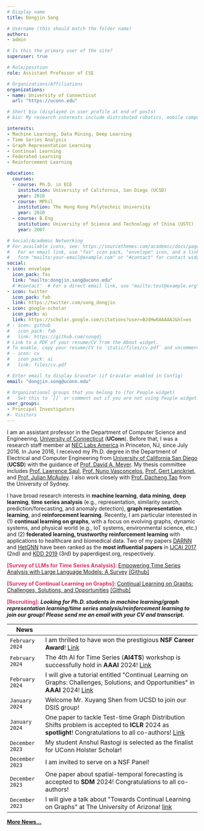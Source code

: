 ```yaml
---
# Display name
title: Dongjin Song

# Username (this should match the folder name)
authors:
- admin

# Is this the primary user of the site?
superuser: true

# Role/position
role: Assistant Professor of CSE

# Organizations/Affiliations
organizations:
- name: University of Connecticut
  url: "https://uconn.edu"

# Short bio (displayed in user profile at end of posts)
# bio: My research interests include distributed robotics, mobile computing and programmable matter.

interests:
- Machine Learning, Data Mining, Deep Learning
- Time Series Analysis
- Graph Representation Learning
- Continual Learning
- Federated Learning
- Reinforcement Learning

education:
  courses:
  - course: Ph.D. in ECE
    institution: University of California, San Diego (UCSD)
    year: 2016
  - course: MPhil
    institution: The Hong Kong Polytechnic University
    year: 2010
  - course: B.Eng
    institution: University of Science and Technology of China (USTC)
    year: 2007

# Social/Academic Networking
# For available icons, see: https://sourcethemes.com/academic/docs/page-builder/#icons
#   For an email link, use "fas" icon pack, "envelope" icon, and a link in the
#   form "mailto:your-email@example.com" or "#contact" for contact widget.
social:
- icon: envelope
  icon_pack: fas
  link: "mailto:dongjin.song@uconn.edu"
  #'#contact'  # For a direct email link, use "mailto:test@example.org".
- icon: twitter
  icon_pack: fab
  link: https://twitter.com/song_dongjin
- icon: google-scholar
  icon_pack: ai
  link: https://scholar.google.com/citations?user=BJdHw6AAAAAJ&hl=en
# - icon: github
#   icon_pack: fab
#   link: https://github.com/songdj
# Link to a PDF of your resume/CV from the About widget.
# To enable, copy your resume/CV to `static/files/cv.pdf` and uncomment the lines below.
# - icon: cv
#   icon_pack: ai
#   link: files/cv.pdf

# Enter email to display Gravatar (if Gravatar enabled in Config)
email: "dongjin.song@uconn.edu"

# Organizational groups that you belong to (for People widget)
#   Set this to `[]` or comment out if you are not using People widget.
user_groups:
- Principal Investigators
#- Visitors
---
```


I am an assistant professor in the Department of Computer Science and Engineering, [University of Connecticut](https://uconn.edu) (**UConn**). Before that, I was a research staff member at [NEC Labs America](http://www.nec-labs.com) in Princeton, NJ, since July 2016. In June 2016, I received my Ph.D. degree in the Department of Electrical and Computer Engineering from [University of California San Diego](https://www.ucsd.edu) (**UCSD**) with the guidance of [Prof. David A. Meyer](https://math.ucsd.edu/people/profiles/david-meyer/). My thesis committee includes [Prof. Lawrence Saul](https://cseweb.ucsd.edu/~saul/), [Prof. Nuno Vasconcelos](http://www.svcl.ucsd.edu/~nuno/), [Prof. Gert Lanckriet](http://eceweb.ucsd.edu/~gert/), and [Prof. Julian McAuley](https://cseweb.ucsd.edu/~jmcauley/). I also work closely with [Prof. Dacheng Tao](https://www.sydney.edu.au/engineering/about/our-people/academic-staff/dacheng-tao.html) from the University of Sydney.

I have broad research interests in **machine learning**, **data mining**, **deep learning**, **time series analysis** (e.g., representation, similarity search, prediction/forecasting, and anomaly detection), **graph representation learning**, and **reinforcement learning**. Recently, I am particular interested in (1) **continual learning on graphs**, with a focus on evolving graphs, dynamic systems, and physical world (e.g., IoT systems, environmental science, etc.) and (2) **federated learning, trustworthy reinforcement learning** with applications to healthcare and biomedical data. Two of my papers [DARNN](https://songdj.github.io/publication/ijcai-17-a/ijcai-17-a.pdf) and [HetGNN](https://songdj.github.io/publication/kdd-19-a/kdd-19-a.pdf) have been ranked as the **most influential papers** in [IJCAI 2017](https://www.paperdigest.org/2023/04/most-influential-ijcai-papers-2023-04/) (2nd) and [KDD 2019](https://www.paperdigest.org/2023/04/most-influential-kdd-papers-2023-04/) (3rd) by paperdigest.org, respectively.

**<span style="color:#DE3163"> [Survey of LLMs for Time Series Analysis]: </span>** [Empowering Time Series Analysis with Large Language Models: A Survey](https://arxiv.org/pdf/2402.03182.pdf) [[Github]](https://github.com/UConn-DSIS/Empowering-Time-Series-Analysis-with-LLM)

**<span style="color:#DE3163"> [Survey of Continual Learning on Graphs]: </span>** [Continual Learning on Graphs: Challenges, Solutions, and Opportunities](https://arxiv.org/pdf/2402.11565.pdf) [[Github]](https://github.com/UConn-DSIS/Survey-of-Continual-Learning-on-Graphs)

**<span style="color:#DE3163"> [Recruiting]: </span>** ***Looking for Ph.D. students in machine learning/graph representation learning/time series analysis/reinforcement learning to join our group! Please send me an email with your CV and transcript.***

<!-- +

1. ***AI4TS: AI for Time Series Analysis: Theory, Algorithms, and Applications @ IJCAI 2022*** [Link](https://ai4ts.github.io/)


**<span style="color:#DE3163">Call for Participation: </span>**
1. ***AI4TS: AI for Time Series Analysis: Theory, Algorithms, and Applications @ IJCAI 2022*** [Link](https://ai4ts.github.io/)

2. ***8th International Workshop on Mining and Learning from Time Series -- Deep Forecasting: Models, Interpretability, and Applications @ KDD 2022*** [Link](https://kdd-milets.github.io/milets2022/)

+ -->

| News            |                                   |
| --------------------| --------------------------------- |
|`February 2024`| I am thrilled to have won the prestigious **NSF Career Award**! [Link](https://www.nsf.gov/awardsearch/showAward?AWD_ID=2338878&HistoricalAwards=false)|
|`February 2024`| The 4th AI for Time Series (**AI4TS**) workshop is successfully hold in **AAAI** 2024! [Link](https://ai4ts.github.io/aaai2024) |
|`February 2024`| I will give a tutorial entitled "Continual Learning on Graphs: Challenges, Solutions, and Opportunities" in **AAAI** 2024! [Link](https://queuq.github.io/CGL_AAAI2024/) |
|`January 2024`| Welcome Mr. Xuyang Shen from UCSD to join our DSIS group! |
|`January 2024`| One paper to tackle Test-time Graph Distribution Shifts problem is accepted to **ICLR** 2024 as **spotlight**! Congratulations to all co-authors! [Link](https://openreview.net/forum?id=KbetDM33YG) |
|`December 2023`| My student Anshul Rastogi is selected as the finalist for UConn Holster Scholar!|
|`December 2023`| I am invited to serve on a NSF Panel! |
|`December 2023`| One paper about spatial-temporal forecasting is accepted to **SDM** 2024! Congratulations to all co-authors! |
|`December 2023`| I will give a talk about "Towards Continual Learning on Graphs" at The University of Arizona! [link](https://eller.arizona.edu/events/mis-speakers-series-dongjin-song)|
**[More News...](https://songdj.github.io/news/)**
